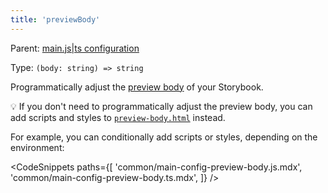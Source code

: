 ```yaml
---
title: 'previewBody'
---
```


Parent: [main.js|ts configuration](./Overview.md)

Type: `(body: string) => string`

Programmatically adjust the [preview body](../configure/story-rendering.md#adding-to-body) of your Storybook.

<div class="aside">

💡 If you don't need to programmatically adjust the preview body, you can add scripts and styles to [`preview-body.html`](../configure/story-rendering.md#adding-to-body) instead.

</div>

For example, you can conditionally add scripts or styles, depending on the environment:

<!-- prettier-ignore-start -->

<CodeSnippets
  paths={[
    'common/main-config-preview-body.js.mdx',
    'common/main-config-preview-body.ts.mdx',
  ]}
/>

<!-- prettier-ignore-end -->
